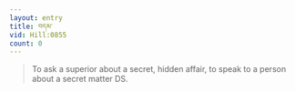 ```yaml
---
layout: entry
title: བདམ་
vid: Hill:0855
count: 0
---
```

> To ask a superior about a secret, hidden affair, to speak to a person about a secret matter DS\.


